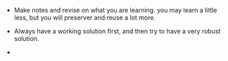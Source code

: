 * Make notes and revise on what you are learning. 
you may learn a little less, 
but you will preserver and reuse a lot more.

* Always have a working solution first, 
    and then try to have a very robust solution.
    
* 
